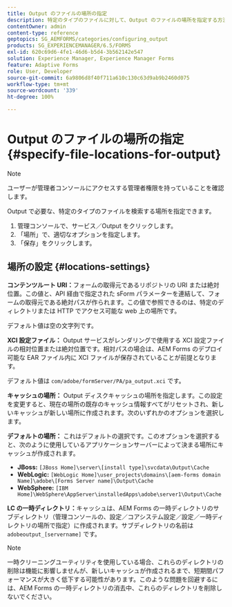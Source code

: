```yaml
---
title: Output のファイルの場所の指定
description: 特定のタイプのファイルに対して、Output のファイルの場所を指定する方法について説明します。例えば、コンテンツルート URI、XCI 設定ファイル、キャッシュ、デフォルトなどです。
contentOwner: admin
content-type: reference
geptopics: SG_AEMFORMS/categories/configuring_output
products: SG_EXPERIENCEMANAGER/6.5/FORMS
exl-id: 620c69d6-4fe1-46d6-b5d4-3b562142e547
solution: Experience Manager, Experience Manager Forms
feature: Adaptive Forms
role: User, Developer
source-git-commit: 6a9806d8f40f711a610c130c63d9ab9b2460d075
workflow-type: tm+mt
source-wordcount: '339'
ht-degree: 100%

---
```


# Output のファイルの場所の指定 {#specify-file-locations-for-output}

>[!NOTE]
> 
> ユーザーが管理者コンソールにアクセスする管理者権限を持っていることを確認します。

Output で必要な、特定のタイプのファイルを検索する場所を指定できます。

1. 管理コンソールで、サービス／Output をクリックします。
1. 「場所」で、適切なオプションを指定します。
1. 「保存」をクリックします。

## 場所の設定 {#locations-settings}

**コンテンツルート URI：**&#x200B;フォームの取得元であるリポジトリの URI または絶対位置。この値と、API 経由で指定された sForm パラメーターを連結して、フォームの取得元である絶対パスが作られます。この値で参照できるのは、特定のディレクトリまたは HTTP でアクセス可能な web 上の場所です。

デフォルト値は空の文字列です。

**XCI 設定ファイル：** Output サービスがレンダリングで使用する XCI 設定ファイルの相対位置または絶対位置です。相対パスの場合は、AEM Forms のデプロイ可能な EAR ファイル内に XCI ファイルが保存されていることが前提となります。

デフォルト値は `com/adobe/formServer/PA/pa_output.xci` です。

**キャッシュの場所：** Output ディスクキャッシュの場所を指定します。この設定を変更すると、現在の場所の既存のキャッシュ情報すべてがリセットされ、新しいキャッシュが新しい場所に作成されます。次のいずれかのオプションを選択します。

**デフォルトの場所：** これはデフォルトの選択です。このオプションを選択すると、次のように使用しているアプリケーションサーバーによって決まる場所にキャッシュが作成されます。

* **JBoss:** `[JBoss Home]\server\[install type]\svcdata\Output\Cache`
* **WebLogic:** `[WebLogic Home]\user_projects\domains\[aem-forms domain Name]\adobe\[Forms Server name]\Output\Cache`
* **WebSphere:** `[IBM Home]\WebSphere\AppServer\installedApps\adobe\server1\Output\Cache`

**LC の一時ディレクトリ：**&#x200B;キャッシュは、AEM Forms の一時ディレクトリのサブディレクトリ（管理コンソールの、設定／コアシステム設定／設定／一時ディレクトリの場所で指定）に作成されます。サブディレクトリの名前は `adobeoutput_[servername]` です。

>[!NOTE]
>
>一時クリーニングユーティリティを使用している場合、これらのディレクトリの削除は機能に影響しませんが、新しいキャッシュが作成されるまで、短期間パフォーマンスが大きく低下する可能性があります。このような問題を回避するには、AEM Forms の一時ディレクトリの消去中、これらのディレクトリを削除しないでください。
